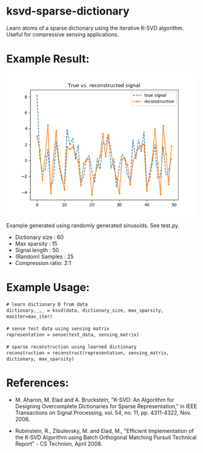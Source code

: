 # ksvd-sparse-dictionary
Learn atoms of a sparse dictionary using the iterative K-SVD algorithm. Useful for compressive sensing applications.

# Example Result:
![Example Reconstruction](/output/true_vs_reconstruct.png)

Example generated using randomly generated sinusoids. See test.py.
* Dictionary size  : 60
* Max sparsity     : 15
* Signal length    : 50  
* (Random) Samples : 25
* Compression ratio: 2:1

# Example Usage:
```
# learn dictionary D from data
dictionary,_,_ = ksvd(data, dictionary_size, max_sparsity, maxiter=max_iter)

# sense test data using sensing matrix
representation = sense(test_data, sensing_matrix)

# sparse reconstruction using learned dictionary
reconstruction = reconstruct(representation, sensing_matrix, dictionary, max_sparsity)
```
# References:
* M. Aharon, M. Elad and A. Bruckstein, "K-SVD: An Algorithm for Designing Overcomplete Dictionaries for Sparse Representation," in IEEE Transactions on Signal Processing, vol. 54, no. 11, pp. 4311-4322, Nov. 2006.

* Rubinstein, R., Zibulevsky, M. and Elad, M., "Efficient Implementation of the K-SVD Algorithm using Batch Orthogonal Matching Pursuit Technical Report" - CS Technion, April 2008.

